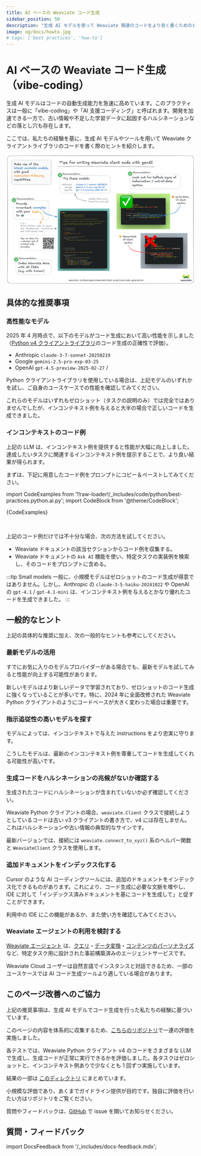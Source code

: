 ```yaml
---
title: AI ベースの Weaviate コード生成
sidebar_position: 50
description: "生成 AI モデルを使って Weaviate 関連のコードをより良く書くためのヒントと手法。"
image: og/docs/howto.jpg
# tags: ['best practices', 'how-to']
---
```


# AI ベースの Weaviate コード生成（vibe-coding）

生成 AI モデルはコードの自動生成能力を急速に高めています。このプラクティスは一般に「vibe-coding」や「AI 支援コーディング」と呼ばれます。開発を加速できる一方で、古い情報や不足した学習データに起因するハルシネーションなどの落とし穴も存在します。

ここでは、私たちの経験を基に、生成 AI モデルやツールを用いて Weaviate クライアントライブラリのコードを書く際のヒントを紹介します。

![Weaviate vibe-coding guide](./_img/weaviate_vibe_coding_guide.png "Weaviate vibe-coding guide")

## 具体的な推奨事項

### 高性能なモデル

2025 年 4 月時点で、以下のモデルがコード生成において高い性能を示しました（[Python v4 クライアントライブラリ](/weaviate/client-libraries/python/index.mdx)のコード生成の正確性で評価）。

- Anthropic `claude-3-7-sonnet-20250219`
- Google `gemini-2.5-pro-exp-03-25`
- OpenAI `gpt-4.5-preview-2025-02-27` /

Python クライアントライブラリを使用している場合は、上記モデルのいずれかを試し、ご自身のユースケースでの性能を確認してみてください。

これらのモデルはいずれもゼロショット（タスクの説明のみ）では完全ではありませんでしたが、インコンテキスト例を与えると大半の場合で正しいコードを生成できました。

### インコンテキストのコード例

上記の LLM は、インコンテキスト例を提供すると性能が大幅に向上しました。達成したいタスクに関連するインコンテキスト例を提示することで、より良い結果が得られます。

まずは、下記に用意したコード例をプロンプトにコピー＆ペーストしてみてください。

import CodeExamples from '!!raw-loader!/_includes/code/python/best-practices.python.ai.py';
import CodeBlock from '@theme/CodeBlock';

<div style={{height: '300px', overflow: 'auto'}}>

  <CodeBlock language="python">{CodeExamples}</CodeBlock>

</div>
<br/>

上記のコード例だけでは不十分な場合、次の方法を試してください。

- Weaviate ドキュメントの該当セクションからコード例を収集する。
- Weaviate ドキュメントの `Ask AI` 機能を使い、特定タスクの実装例を検索し、そのコードをプロンプトに含める。

:::tip Small models
一般に、小規模モデルはゼロショットのコード生成が得意ではありません。しかし、Anthropic の `claude-3-5-haiku-20241022` や OpenAI の `gpt-4.1` / `gpt-4.1-mini` は、インコンテキスト例を与えるとかなり優れたコードを生成できました。
:::

## 一般的なヒント

上記の具体的な推奨に加え、次の一般的なヒントも参考にしてください。

### 最新モデルの活用

すでにお気に入りのモデルプロバイダーがある場合でも、最新モデルを試してみると性能が向上する可能性があります。

新しいモデルはより新しいデータで学習されており、ゼロショットのコード生成に強くなっていることが多いです。特に、2024 年に全面改修された Weaviate Python クライアントのようにコードベースが大きく変わった場合は重要です。

### 指示追従性の高いモデルを探す

モデルによっては、インコンテキストで与えた instructions をより忠実に守ります。

こうしたモデルは、最新のインコンテキスト例を尊重してコードを生成してくれる可能性が高いです。

### 生成コードをハルシネーションの兆候がないか確認する

生成されたコードにハルシネーションが含まれていないか必ず確認してください。

Weaviate Python クライアントの場合、`weaviate.Client` クラスで接続しようとしているコードは古い v3 クライアントの書き方で、v4 には存在しません。これはハルシネーションや古い情報の典型的なサインです。

最新バージョンでは、接続には `weaviate.connect_to_xyz()` 系のヘルパー関数と `WeaviateClient` クラスを使用します。

### 追加ドキュメントをインデックス化する

Cursor のような AI コーディングツールには、追加のドキュメントをインデックス化できるものがあります。これにより、コード生成に必要な文脈を増やし、IDE に対して「インデックス済みドキュメントを基にコードを生成して」と促すことができます。

利用中の IDE にこの機能があるか、また使い方を確認してみてください。

### Weaviate エージェントの利用を検討する

[Weaviate エージェント](/agents) は、[クエリ](/agents/query)・[データ変換](/agents/transformation/)・[コンテンツのパーソナライズ](/agents/personalization) など、特定タスク用に設計された事前構築済みのエージェントサービスです。

Weaviate Cloud ユーザーは自然言語でインスタンスと対話できるため、一部のユースケースでは AI コード生成ツールより適している場合があります。

## このページ改善へのご協力

上記の推奨事項は、生成 AI モデルでコード生成を行った私たちの経験に基づいています。

このページの内容を体系的に収集するため、[こちらのリポジトリ](https://github.com/weaviate-tutorials/weaviate-vibe-eval)で一連の評価を実施しました。

各テストでは、Weaviate Python クライアント v4 のコードをさまざまな LLM で生成し、生成コードが正常に実行できるかを評価しました。各タスクはゼロショットと、インコンテキスト例ありで少なくとも 1 回ずつ実施しています。

結果の一部は [このディレクトリ](https://github.com/weaviate-tutorials/weaviate-vibe-eval/tree/main/example_results) にまとめています。

小規模な評価であり、あくまでガイドライン提供が目的です。独自に評価を行いたい方はリポジトリをご覧ください。

質問やフィードバックは、[GitHub](https://github.com/weaviate-tutorials/weaviate-vibe-eval/issues) で issue を開いてお知らせください。

## 質問・フィードバック

import DocsFeedback from '/_includes/docs-feedback.mdx';

<DocsFeedback/>


